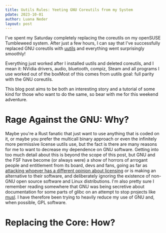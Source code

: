 ```yaml
---
title: Uutils Rules: Yeeting GNU Coreutils from my System
pdate: 2023-10-01
author: Luana Neder
layout: post
---
```


I've spent my Saturday completely replacing the coreutils on my openSUSE Tumbleweed system. After just a few hours, I can say that I've successfully replaced GNU coreutils with [uutils](https://uutils.github.io/) and everything went surprisingly smoothly!

Everything just worked after I installed uutils and deleted coreutils, and I mean it: NVidia drivers, audio, bluetooth, compiz, Steam and all programs I use worked out of the boxMost of this comes from uutils goal: full parity with the GNU coreutils.

This blog post aims to be both an interesting story and a tutorial of some kind for those who want to do the same, so bear with me for this weekend adventure.
 

# Rage Against the GNU: Why?
Maybe you're a Rust fanatic that just want to use anything that is coded on it, or maybe you prefer the multicall binary approach or even the infinitely more permissive license uutils use, but the fact is there are many reasons for me to want to decrease my dependence on GNU software. Getting into too much detail about this is beyond the scope of this post, but GNU and the FSF have become (or always were) a show of horrors of arrogant people and entitlement from its board, devs and fans, going as far as [attacking whoever has a different opinion about licensing](https://github.com/uutils/coreutils/issues/1781) or is making an alternative to their software, and deliberately ignoring the existence of non-GNU open source software and Linux distributions. I'm also pretty sure I remember reading somewhere that GNU was being secretive about documentation for some parts of glibc on an attempt to stop projects like [musl](https://musl.libc.org/). 
I have therefore been trying to heavily reduce my use of GNU and, when possible, GPL software.

# Replacing the Core: How?